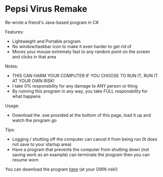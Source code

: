 # Pepsi Virus Remake

Re-wrote a friend's Java-based program in C#


Features:
- Lightweight and Portable program
- No window/taskbar icon to make it even harder to get rid of
- Moves your mouse extremely fast to any random point on the screen and clicks in that area

Notes:
- THIS CAN HARM YOUR COMPUTER IF YOU CHOOSE TO RUN IT, RUN IT AT YOUR OWN RISK!
- I take 0% responsbility for any damage to ANY person or thing
- By running this program in any way, you take FULL responsbility for what happens

Usage:
- Download the .exe provided at the bottom of this page, load it up and watch the program go

Tips:
- Logging / shutting off the computer can cancel it from being run (It does not save to your startup area)
- Have a program that prevents the computer from shutting down (not saving work as an example) can terminate the program then you can resume worn

You can download the program [here](https://www.dropbox.com/s/5fp6me4gmra9emc/Pepsi.exe?dl=0) (at your OWN risk!)
